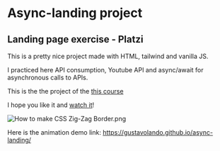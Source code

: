 # Async-landing project
## Landing page exercise - Platzi

This is a pretty nice project made with HTML, tailwind and vanilla JS.

I practiced here API consumption, Youtube API and async/await for asynchronous calls to APIs.


This is the the project of the [this course](https://platzi.com/cursos/asincronismo-js/)

I hope you like it and [watch it](https://gustavolando.github.io/async-landing/)!

![How to make CSS Zig-Zag Border.png](https://gustavolando.github.io/async-landing/Gustavos%20Youtube%20channel%20videos.png)

Here is the animation demo link:  https://gustavolando.github.io/async-landing/
